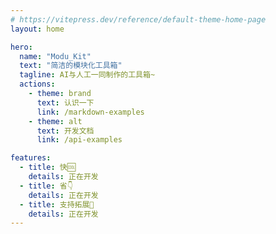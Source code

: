 ```yaml
---
# https://vitepress.dev/reference/default-theme-home-page
layout: home

hero:
  name: "Modu_Kit"
  text: "简洁的模块化工具箱"
  tagline: AI与人工一同制作的工具箱~
  actions:
    - theme: brand
      text: 认识一下
      link: /markdown-examples
    - theme: alt
      text: 开发文档
      link: /api-examples

features:
  - title: 快🆒
    details: 正在开发
  - title: 省👇
    details: 正在开发
  - title: 支持拓展💖
    details: 正在开发
---
```


